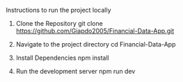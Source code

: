Instructions to run the project locally

1. Clone the Repository
   git clone https://github.com/Giapdo2005/Financial-Data-App.git

2. Navigate to the project directory
   cd Financial-Data-App

3. Install Dependencies
   npm install

4. Run the development server
   npm run dev

